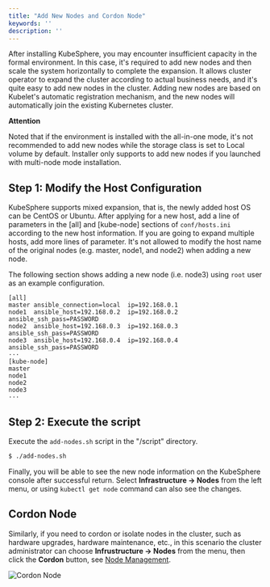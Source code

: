 ```yaml
---
title: "Add New Nodes and Cordon Node"
keywords: ''
description: ''
---
```


After installing KubeSphere, you may encounter insufficient capacity in the formal environment. In this case, it's required to add new nodes and then scale the system horizontally to complete the expansion. It allows cluster operator to expand the cluster according to actual business needs, and it's quite easy to add new nodes in the cluster. Adding new nodes are based on Kubelet's automatic registration mechanism, and the new nodes will automatically join the existing Kubernetes cluster.

**Attention**

Noted that if the environment is installed with the all-in-one mode, it's not recommended to add new nodes while the storage class is set to Local volume by default. Installer only supports to add new nodes if you launched with multi-node mode installation. 

## Step 1: Modify the Host Configuration

KubeSphere supports mixed expansion, that is, the newly added host OS can be CentOS or Ubuntu. After applying for a new host, add a line of parameters in the [all] and [kube-node] sections of `conf/hosts.ini` according to the new host information. If you are going to expand multiple hosts, add more lines of parameter. It's not allowed to modify the host name of the original nodes (e.g. master, node1, and node2) when adding a new node.

The following section shows adding a new node (i.e. node3) using `root` user as an example configuration.

```
[all]
master ansible_connection=local  ip=192.168.0.1
node1  ansible_host=192.168.0.2  ip=192.168.0.2  ansible_ssh_pass=PASSWORD
node2  ansible_host=192.168.0.3  ip=192.168.0.3  ansible_ssh_pass=PASSWORD    
node3  ansible_host=192.168.0.4  ip=192.168.0.4  ansible_ssh_pass=PASSWORD  
···
[kube-node]
master
node1
node2 
node3
···
```

## Step 2: Execute the script

Execute the `add-nodes.sh` script in the "/script" directory. 

```bash
$ ./add-nodes.sh
```

Finally, you will be able to see the new node information on the KubeSphere console after successful return. Select **Infrastructure → Nodes** from the left menu, or using `kubectl get node` command can also see the changes.


## Cordon Node

Similarly, if you need to cordon or isolate nodes in the cluster, such as hardware upgrades, hardware maintenance, etc., in this scenario the cluster administrator can choose **Infrustructure → Nodes** from the menu, then click the **Cordon** button, see [Node Management](../../infrastructure/nodes).

![Cordon Node](https://pek3b.qingstor.com/kubesphere-docs/png/20190327111005.png)
